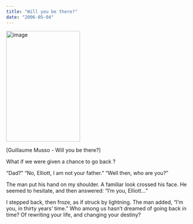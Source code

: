 ```yaml
---
title: "Will you be there?"
date: "2006-05-04"
---
```


<img width="200" height="300" src="https://www.guillaumemusso.com/sites/default/files/images/livres/guillaume-musso_seras-tu-la.jpg" alt="image">

\[Guillaume Musso - Will you be there?]

What if we were given a chance to go back ?

“Dad?” 
“No, Elliott, I am not your father.”
“Well then, who are you?”

The man put his hand on my shoulder. A familiar look crossed his face. He seemed to hesitate, and then answered:
“I’m you, Elliott…”

I stepped back, then froze, as if struck by lightning. The man added, “I’m you, in thirty years’ time.”
Who among us hasn’t dreamed of going back in time? Of rewriting your life, and changing your destiny?
